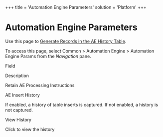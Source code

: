 +++
title = 'Automation Engine Parameters'
solution = 'Platform'
+++

# Automation Engine Parameters

<div class="use">

Use this page to [Generate Records in the AE History
Table](../Use_Cases/Generate_Records_in_the_AE_History_Table).

</div>

To access this page, select Common \> Automation Engine \> Automation
Engine Params from the
<span style="font-style: italic;">Navigation</span> pane.

Field

Description

Retain AE Processing Instructions

AE Insert History

If enabled, a history of table inserts is captured. If not enabled, a
history is not captured.

View History

Click to view the history
